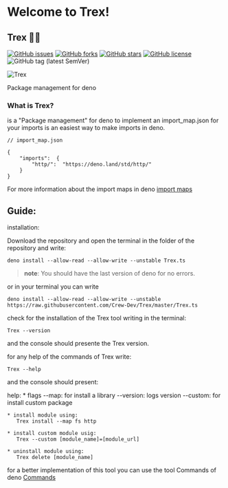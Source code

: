 
# Welcome to Trex!

## Trex 🐱‍🐉

[![GitHub issues](https://img.shields.io/github/issues/Crew-Dev/Trex)](https://github.com/Crew-Dev/Trex/issues) [![GitHub forks](https://img.shields.io/github/forks/Crew-Dev/Trex)](https://github.com/Crew-Dev/Trex/network) [![GitHub stars](https://img.shields.io/github/stars/Crew-Dev/Trex)](https://github.com/Crew-Dev/Trex/stargazers) [![GitHub license](https://img.shields.io/github/license/Crew-Dev/Trex)](https://github.com/Crew-Dev/Trex/blob/master/LICENSE) ![GitHub tag (latest SemVer)](https://img.shields.io/github/v/tag/Crew-Dev/Trex)

![Trex](https://i.ibb.co/fF4BRkZ/trexquad.jpg)

 Package management for deno

### What is Trex?

is a "Package management" for deno to implement an import_map.json for your imports is an easiest way to make imports in deno.

```
// import_map.json

{
	"imports":  {
		"http/":  "https://deno.land/std/http/"
	}
}
```
For more information about the import maps in deno [import maps](https://deno.land/manual/linking_to_external_code/import_maps)

## Guide:

installation:

Download the repository and open the terminal in the folder of the repository and write:

    deno install --allow-read --allow-write --unstable Trex.ts

>__note__:  You should have the last version of deno for no errors.

or in your terminal you can write

```
deno install --allow-read --allow-write --unstable https://raw.githubusercontent.com/Crew-Dev/Trex/master/Trex.ts
```
check for the installation of the Trex tool writing in the terminal:

    Trex --version

and the console should presente the Trex version.

for any help of the commands of Trex write:

    Trex --help

and the console should present:

help:
    * flags
       --map: for install a library
       --version: logs version
       --custom: for install custom package

    * install module using:
       Trex install --map fs http

    * install custom module usig:
       Trex --custom [module_name]=[module_url]

    * uninstall module using:
       Trex delete [module_name]

for a better implementation of this tool you can use the tool Commands of deno [Commands](https://deno.land/x/commands)
